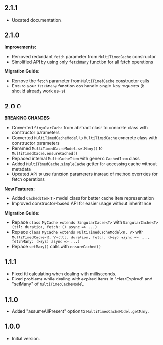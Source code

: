 ## 2.1.1

- Updated documentation.

## 2.1.0

**Improvements:**
- Removed redundant `fetch` parameter from `MultiTimedCache` constructor
- Simplified API by using only `fetchMany` function for all fetch operations

**Migration Guide:**
- Remove the `fetch` parameter from `MultiTimedCache` constructor calls
- Ensure your `fetchMany` function can handle single-key requests (it should already work as-is)

## 2.0.0

**BREAKING CHANGES:**
- Converted `SingularCache` from abstract class to concrete class with constructor parameters
- Converted `MultiTimedCacheModel` to `MultiTimedCache` concrete class with constructor parameters
- Renamed `MultiTimedCacheModel.setMany()` to `MultiTimedCache.ensureCached()`
- Replaced internal `MultiCacheItem` with generic `CachedItem` class
- Added `MultiTimedCache.simpleCache` getter for accessing cache without metadata
- Updated API to use function parameters instead of method overrides for fetch operations

**New Features:**
- Added `CachedItem<T>` model class for better cache item representation
- Improved constructor-based API for easier usage without inheritance

**Migration Guide:**
- Replace `class MyCache extends SingularCache<T>` with `SingularCache<T>(ttl: duration, fetch: () async => ...)`
- Replace `class MyCache extends MultiTimedCacheModel<K, V>` with `MultiTimedCache<K, V>(ttl: duration, fetch: (key) async => ..., fetchMany: (keys) async => ...)`
- Replace `setMany()` calls with `ensureCached()`

## 1.1.1

- Fixed ttl calculating when dealing with milliseconds.
- Fixed problems while dealing with expired items in "clearExpired" and "setMany" of `MultiTimedCacheModel`.

## 1.1.0

- Added "assumeAllPresent" option to `MultiTimesCacheModel.getMany`.

## 1.0.0

- Initial version.
